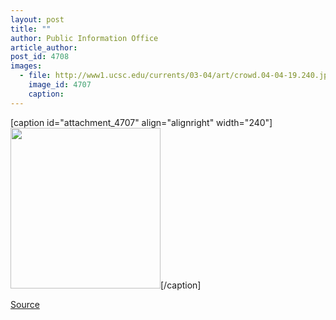 ```yaml
---
layout: post
title: ""
author: Public Information Office
article_author: 
post_id: 4708
images:
  - file: http://www1.ucsc.edu/currents/03-04/art/crowd.04-04-19.240.jpg
    image_id: 4707
    caption: 
---
```


[caption id="attachment_4707" align="alignright" width="240"]<a href="http://dev-ucsc-news.pantheonsite.io/wp-content/uploads/2004/04/crowd.04-04-19.240.jpg"><img class="size-full wp-image-4707" src="http://dev-ucsc-news.pantheonsite.io/wp-content/uploads/2004/04/crowd.04-04-19.240.jpg" alt="" width="240" height="257" /></a>[/caption]

<p><a href="http://www1.ucsc.edu/currents/03-04/04-19/outreach_photos.html" title="Permalink to outreach_photos">Source</a></p>
